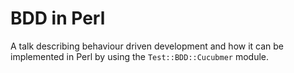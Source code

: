 # BDD in Perl

A talk describing behaviour driven development and how it can be implemented
in Perl by using the `Test::BDD::Cucubmer` module.
